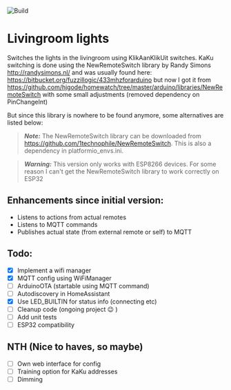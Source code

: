 ![Build](https://github.com/JoostAB/livingroom-lights/actions/workflows/compileapp.yml/badge.svg)

# Livingroom lights

Switches the lights in the livingroom using KlikAanKlikUit switches.
KaKu switching is done using the NewRemoteSwitch library by Randy Simons http://randysimons.nl/
and was usually found here: https://bitbucket.org/fuzzillogic/433mhzforarduino but now I got
it from https://github.com/hjgode/homewatch/tree/master/arduino/libraries/NewRemoteSwitch with
some small adjustments (removed dependency on PinChangeInt)

But since this library is nowhere to be found anymore, some alternatives are listed below:


> **_Note:_** The NewRemoteSwitch library can be downloaded from https://github.com/1technophile/NewRemoteSwitch. This is also a dependency in platformio_envs.ini.

> **_Warning:_** This version only works with ESP8266 devices. For some reason I can't get the NewRemoteSwitch library to work correctly on ESP32

## Enhancements since initial version:

- Listens to actions from actual remotes
- Listens to MQTT commands
- Publishes actual state (from external remote or self) to MQTT

## Todo:

- [X] Implement a wifi manager
- [X] MQTT config using WiFiManager
- [ ] ArduinoOTA (startable using MQTT command)
- [ ] Autodiscovery in HomeAssistant
- [X] Use LED_BUILTIN for status info (connecting etc)
- [ ] Cleanup code (ongoing project :wink: )
- [ ] Add unit tests
- [ ] ESP32 compatibility

## NTH (Nice to haves, so maybe)
- [ ] Own web interface for config
- [ ] Training option for KaKu addresses
- [ ] Dimming
